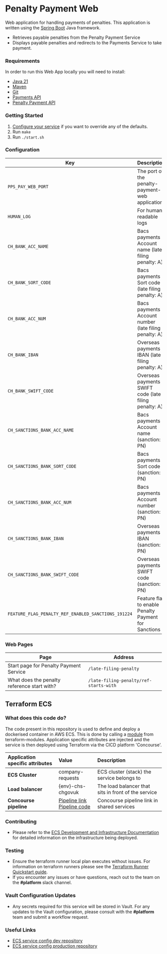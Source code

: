 # Penalty Payment Web

Web application for handling payments of penalties. This application is written using
the [Spring Boot](http://projects.spring.io/spring-boot/) Java framework.

- Retrieves payable penalties from the Penalty Payment Service
- Displays payable penalties and redirects to the Payments Service to take payment.

### Requirements
In order to run this Web App locally you will need to install:

- [Java 21](https://www.oracle.com/java/technologies/downloads/?er=221886#java21)
- [Maven](https://maven.apache.org/download.cgi)
- [Git](https://git-scm.com/downloads)
- [Payments API](https://github.com/companieshouse/payments.api.ch.gov.uk)
- [Penalty Payment API](https://github.com/companieshouse/penalty-payment-api)

### Getting Started

1. [Configure your service](#configuration) if you want to override any of the defaults.
1. Run `make`
1. Run `./start.sh`


### Configuration

 Key                                                 | Description                                             
-----------------------------------------------------|---------------------------------------------------------
 `PPS_PAY_WEB_PORT`                                  | The port of the penalty-payment-web application         
 `HUMAN_LOG`                                         | For human readable logs                                 
 `CH_BANK_ACC_NAME`                                  | Bacs payments - Account name (late filing penalty: A)   
 `CH_BANK_SORT_CODE`                                 | Bacs payments - Sort code (late filing penalty: A)      
 `CH_BANK_ACC_NUM`                                   | Bacs payments - Account number (late filing penalty: A) 
 `CH_BANK_IBAN`                                      | Overseas payments - IBAN (late filing penalty: A)       
 `CH_BANK_SWIFT_CODE`                                | Overseas payments - SWIFT code (late filing penalty: A) 
 `CH_SANCTIONS_BANK_ACC_NAME`                        | Bacs payments - Account name (sanction: PN)             
 `CH_SANCTIONS_BANK_SORT_CODE`                       | Bacs payments - Sort code (sanction: PN)                
 `CH_SANCTIONS_BANK_ACC_NUM`                         | Bacs payments - Account number (sanction: PN)           
 `CH_SANCTIONS_BANK_IBAN`                            | Overseas payments - IBAN (sanction: PN)                 
 `CH_SANCTIONS_BANK_SWIFT_CODE`                      | Overseas payments - SWIFT code (sanction: PN)           
 `FEATURE_FLAG_PENALTY_REF_ENABLED_SANCTIONS_191224` | Feature flag to enable Penalty Payment for Sanctions    

### Web Pages

 Page                                        | Address                                
---------------------------------------------|----------------------------------------
 Start page for Penalty Payment Service      | `/late-filing-penalty`                 
 What does the penalty reference start with? | `/late-filing-penalty/ref-starts-with` 

## Terraform ECS

### What does this code do?

The code present in this repository is used to define and deploy a dockerised container in AWS ECS.
This is done by calling a [module](https://github.com/companieshouse/terraform-modules/tree/main/aws/ecs) from terraform-modules. Application specific attributes are injected and the service is then deployed using Terraform via the CICD platform 'Concourse'.

 Application specific attributes | Value                                                                                                                                                                                                                                                      | Description                                         
:--------------------------------|:-----------------------------------------------------------------------------------------------------------------------------------------------------------------------------------------------------------------------------------------------------------|:----------------------------------------------------
 **ECS Cluster**                 | company-requests                                                                                                                                                                                                                                           | ECS cluster (stack) the service belongs to          
 **Load balancer**               | {env}-chs-chgovuk                                                                                                                                                                                                                                          | The load balancer that sits in front of the service 
 **Concourse pipeline**          | [Pipeline link](https://ci-platform.companieshouse.gov.uk/teams/team-development/pipelines/penalty-payment-web) <br> [Pipeline code](https://github.com/companieshouse/ci-pipelines/blob/master/pipelines/ssplatform/team-development/penalty-payment-web) | Concourse pipeline link in shared services          

### Contributing
- Please refer to the [ECS Development and Infrastructure Documentation](https://companieshouse.atlassian.net/wiki/spaces/DEVOPS/pages/4390649858/Copy+of+ECS+Development+and+Infrastructure+Documentation+Updated) for detailed information on the infrastructure being deployed.

### Testing
- Ensure the terraform runner local plan executes without issues. For information on terraform runners please see the [Terraform Runner Quickstart guide](https://companieshouse.atlassian.net/wiki/spaces/DEVOPS/pages/1694236886/Terraform+Runner+Quickstart).
- If you encounter any issues or have questions, reach out to the team on the **#platform** slack channel.

### Vault Configuration Updates
- Any secrets required for this service will be stored in Vault. For any updates to the Vault configuration, please consult with the **#platform** team and submit a workflow request.

### Useful Links
- [ECS service config dev repository](https://github.com/companieshouse/ecs-service-configs-dev)
- [ECS service config production repository](https://github.com/companieshouse/ecs-service-configs-production)

